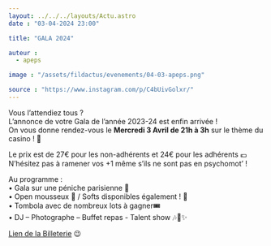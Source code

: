 ```yaml
---
layout: ../../../layouts/Actu.astro
date : "03-04-2024 23:00"

title: "GALA 2024"

auteur :
  - apeps

image : "/assets/fildactus/evenements/04-03-apeps.png"

source : "https://www.instagram.com/p/C4bUivGolxr/"
---
```


Vous l’attendiez tous ?  
L’annonce de votre Gala de l’année 2023-24 est enfin arrivée !  
On vous donne rendez-vous le __Mercredi 3 Avril de 21h à 3h__ sur le thème du casino ! 🎰

Le prix est de 27€ pour les non-adhérents et 24€ pour les adhérents 💶 N’hésitez pas à ramener vos +1 même s’ils ne sont pas en psychomot’ !

Au programme :  
• Gala sur une péniche parisienne 🚤  
• Open mousseux 🍾 / Softs disponibles également ! 🍹  
• Tombola avec de nombreux lots à gagner🎟️  
• DJ – Photographe – Buffet repas - Talent show 🎶📸✨

[Lien de la Billeterie](https://www.helloasso.com/associations/apeps/evenements/gala-psychomot-2024) 😉